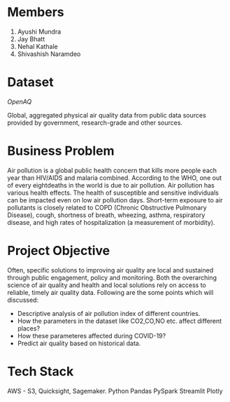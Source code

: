 # Members

1. Ayushi Mundra
2. Jay Bhatt
3. Nehal Kathale
4. Shivashish Naramdeo

# Dataset

_OpenAQ_

Global, aggregated physical air quality data from public data sources provided by government, research-grade and other sources.

# Business Problem

Air pollution is a global public health concern that kills more people each year than HIV/AIDS and malaria combined. According to the WHO, one out of every eightdeaths in the world is due to air pollution. Air pollution has various health effects. The health of susceptible and sensitive individuals can be impacted even on low air pollution days. Short-term exposure to air pollutants is closely related to COPD (Chronic Obstructive Pulmonary Disease), cough, shortness of breath, wheezing, asthma, respiratory disease, and high rates of hospitalization (a measurement of morbidity).

# Project Objective

Often, specific solutions to improving air quality are local and sustained through public engagement, policy and monitoring. Both the overarching science of air quality and health and local solutions rely on access to reliable, timely air quality data. Following are the some points which will discussed:

- Descriptive analysis of air pollution index of different countries.
- How the parameters in the dataset like CO2,CO,NO etc. affect different places?
- How these parameteres affected during COVID-19?
- Predict air quality based on historical data.

# Tech Stack

AWS - S3, Quicksight, Sagemaker.
Python
Pandas
PySpark
Streamlit
Plotly
